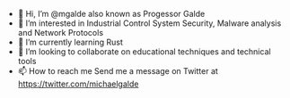 - 👋 Hi, I’m @mgalde also known as Progessor Galde
- 👀 I’m interested in Industrial Control System Security, Malware analysis and Network Protocols 
- 🌱 I’m currently learning Rust 
- 💞️ I’m looking to collaborate on educational techniques and technical tools
- 📫 How to reach me Send me a message on Twitter at https://twitter.com/michaelgalde

<!---
mgalde/mgalde is a ✨ special ✨ repository because its `README.md` (this file) appears on your GitHub profile.
You can click the Preview link to take a look at your changes.
--->
